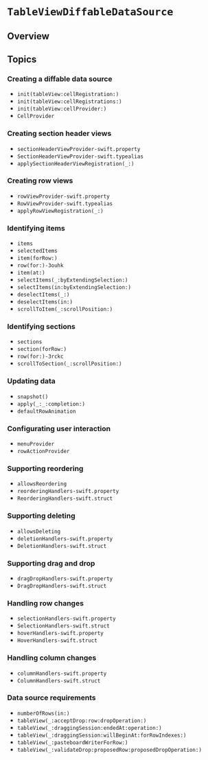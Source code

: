 # ``TableViewDiffableDataSource``

## Overview

## Topics

### Creating a diffable data source

- ``init(tableView:cellRegistration:)``
- ``init(tableView:cellRegistrations:)``
- ``init(tableView:cellProvider:)``
- ``CellProvider``

### Creating section header views

- ``sectionHeaderViewProvider-swift.property``
- ``SectionHeaderViewProvider-swift.typealias``
- ``applySectionHeaderViewRegistration(_:)``

### Creating row views

- ``rowViewProvider-swift.property``
- ``RowViewProvider-swift.typealias``
- ``applyRowViewRegistration(_:)``

### Identifying items

- ``items``
- ``selectedItems``
- ``item(forRow:)``
- ``row(for:)-3ouhk``
- ``item(at:)``
- ``selectItems(_:byExtendingSelection:)``
- ``selectItems(in:byExtendingSelection:)``
- ``deselectItems(_:)``
- ``deselectItems(in:)``
- ``scrollToItem(_:scrollPosition:)``

### Identifying sections

- ``sections``
- ``section(forRow:)``
- ``row(for:)-3rckc``
- ``scrollToSection(_:scrollPosition:)``

### Updating data

- ``snapshot()``
- ``apply(_:_:completion:)``
- ``defaultRowAnimation``

### Configurating user interaction

- ``menuProvider``
- ``rowActionProvider``

### Supporting reordering

- ``allowsReordering``
- ``reorderingHandlers-swift.property``
- ``ReorderingHandlers-swift.struct``

### Supporting deleting

- ``allowsDeleting``
- ``deletionHandlers-swift.property``
- ``DeletionHandlers-swift.struct``

### Supporting drag and drop

- ``dragDropHandlers-swift.property``
- ``DragDropHandlers-swift.struct``

### Handling row changes

- ``selectionHandlers-swift.property``
- ``SelectionHandlers-swift.struct``
- ``hoverHandlers-swift.property``
- ``HoverHandlers-swift.struct``

### Handling column changes

- ``columnHandlers-swift.property``
- ``ColumnHandlers-swift.struct``

### Data source requirements

- ``numberOfRows(in:)``
- ``tableView(_:acceptDrop:row:dropOperation:)``
- ``tableView(_:draggingSession:endedAt:operation:)``
- ``tableView(_:draggingSession:willBeginAt:forRowIndexes:)``
- ``tableView(_:pasteboardWriterForRow:)``
- ``tableView(_:validateDrop:proposedRow:proposedDropOperation:)``
